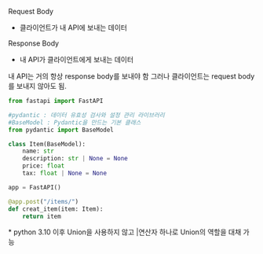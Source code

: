 Request Body
- 클라이언트가 내 API에 보내는 데이터

Response Body
- 내 API가 클라이언트에게 보내는 데이터

내 API는 거의 항상 response body를 보내야 함 그러나 클라이언트는 request body를 보내지 않아도 됨.

```python
from fastapi import FastAPI

#pydantic : 데이터 유효성 검사와 설정 관리 라이브러리
#BaseModel : Pydantic을 만드는 기본 클래스
from pydantic import BaseModel

class Item(BaseModel):
	name: str
	description: str | None = None
	price: float
	tax: float | None = None

app = FastAPI()

@app.post("/items/")
def creat_item(item: Item):
	return item
```
\* python 3.10 이후 Union을 사용하지 않고 |연산자 하나로 Union의 역할을 대채 가능